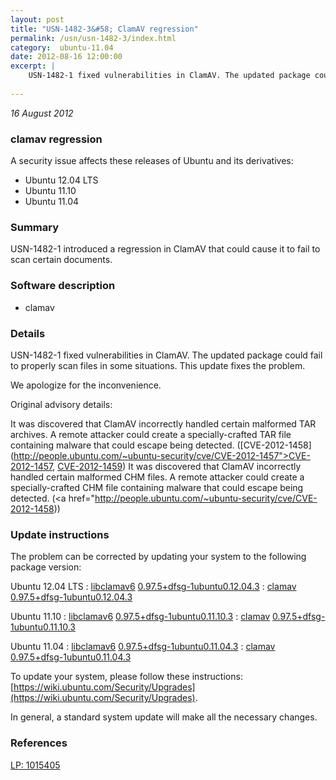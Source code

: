 ```yaml
---
layout: post
title: "USN-1482-3&#58; ClamAV regression"
permalink: /usn/usn-1482-3/index.html
category:  ubuntu-11.04
date: 2012-08-16 12:00:00
excerpt: |
    USN-1482-1 fixed vulnerabilities in ClamAV. The updated package could fail to properly scan files in some situations.  This update fixes the problem.
    
--- 
```

 
 

*16 August 2012*

### clamav regression

A security issue affects these releases of Ubuntu and its derivatives:

* Ubuntu 12.04 LTS
* Ubuntu 11.10
* Ubuntu 11.04

### Summary

USN-1482-1 introduced a regression in ClamAV that could cause it to fail to scan certain documents.

### Software description

* clamav 

### Details

USN-1482-1 fixed vulnerabilities in ClamAV. The updated package could fail to properly scan files in some situations. This update fixes the problem.

We apologize for the inconvenience.

Original advisory details:

 It was discovered that ClamAV incorrectly handled certain malformed TAR archives. A remote attacker could create a specially-crafted TAR file containing malware that could escape being detected. ([CVE-2012-1458](http://people.ubuntu.com/~ubuntu-security/cve/CVE-2012-1457">CVE-2012-1457</a>, <a href="http://people.ubuntu.com/~ubuntu-security/cve/CVE-2012-1459">CVE-2012-1459</a>) It was discovered that ClamAV incorrectly handled certain malformed CHM files. A remote attacker could create a specially-crafted CHM file containing malware that could escape being detected. (<a href="http://people.ubuntu.com/~ubuntu-security/cve/CVE-2012-1458)) 

### Update instructions

The problem can be corrected by updating your system to the following package version:

Ubuntu 12.04 LTS
 : [libclamav6](https://launchpad.net/ubuntu/+source/clamav) <span> [0.97.5+dfsg-1ubuntu0.12.04.3](https://launchpad.net/ubuntu/+source/clamav/0.97.5+dfsg-1ubuntu0.12.04.3) </span> 
 : [clamav](https://launchpad.net/ubuntu/+source/clamav) <span> [0.97.5+dfsg-1ubuntu0.12.04.3](https://launchpad.net/ubuntu/+source/clamav/0.97.5+dfsg-1ubuntu0.12.04.3) </span> 

Ubuntu 11.10
 : [libclamav6](https://launchpad.net/ubuntu/+source/clamav) <span> [0.97.5+dfsg-1ubuntu0.11.10.3](https://launchpad.net/ubuntu/+source/clamav/0.97.5+dfsg-1ubuntu0.11.10.3) </span> 
 : [clamav](https://launchpad.net/ubuntu/+source/clamav) <span> [0.97.5+dfsg-1ubuntu0.11.10.3](https://launchpad.net/ubuntu/+source/clamav/0.97.5+dfsg-1ubuntu0.11.10.3) </span> 

Ubuntu 11.04
 : [libclamav6](https://launchpad.net/ubuntu/+source/clamav) <span> [0.97.5+dfsg-1ubuntu0.11.04.3](https://launchpad.net/ubuntu/+source/clamav/0.97.5+dfsg-1ubuntu0.11.04.3) </span> 
 : [clamav](https://launchpad.net/ubuntu/+source/clamav) <span> [0.97.5+dfsg-1ubuntu0.11.04.3](https://launchpad.net/ubuntu/+source/clamav/0.97.5+dfsg-1ubuntu0.11.04.3) </span> 

To update your system, please follow these instructions: [https://wiki.ubuntu.com/Security/Upgrades](https://wiki.ubuntu.com/Security/Upgrades).

In general, a standard system update will make all the necessary changes. 

### References

 
 [LP: 1015405](https://launchpad.net/bugs/1015405)
 

